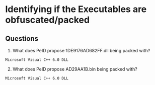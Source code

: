 # Identifying if the Executables are obfuscated/packed

## Questions
1. What does PeID propose 1DE9176AD682FF.dll being packed with?
```
Microsoft Visual C++ 6.0 DLL
```

2. What does PeID propose AD29AA1B.bin being packed with?
```
Microsoft Visual C++ 6.0 DLL
```
